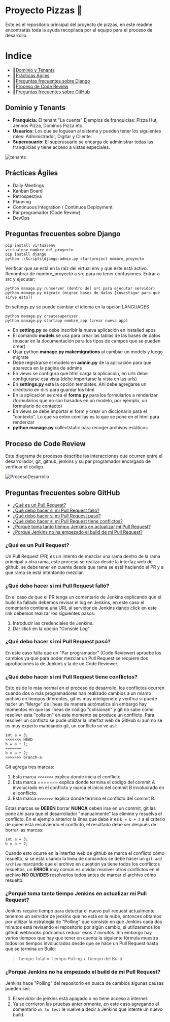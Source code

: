 # Proyecto Pizzas 🍕

Este es el repositorio principal del proyecto de pizzas, en este readme encontrarás toda la ayuda recopilada por el equipo para el proceso de desarrollo.

# Indice

* 📌[Dominio y Tenants](#dominioytenants)
* 📌[Prácticas Ágiles](#prácticas-ágiles)
* 📌[Preguntas frecuentes sobre Django](#preguntas-frecuentes-sobre-django)
* 📌[Proceso de Code Review](#proceso-de-code-review)
* 📌[Preguntas frecuentes sobre GitHub](#preguntas-frecuentes-sobre-github)

## Dominio y Tenants

* **Franquicia:** El tenant "La cuenta" Ejemplos de franquicias: Pizza Hut, Jennos Pizza, Dominos Pizza etc.
* **Usuarios:** Los que se loguean al sistema y pueden tener los siguientes roles: Administrador, Digitar y Cliente.
* **Superusuario:** El superusuario se encarga de administrar todas las franquicias y tiene acceso a vistas especiales.

![tenants](https://user-images.githubusercontent.com/9287467/64831865-3064b980-d59d-11e9-874f-61fac23907ab.png)

## Prácticas Ágiles

* Daily Meetings
* Kanban Board
* Retrospectiva
* Planning
* Continuous Integration / Continuos Deployment
* Par programador (Code Review)
* DevOps

## Preguntas frecuentes sobre Django

```
pip install virtualenv
virtualenv nombre_del_proyecto
pip install django
python .\Scripts\django-admin.py startproject nombre_proyecto
```
Verificar que se está en la raíz del virtual env y que este está activo.
Renombrar de nombre_proyecto a src para no tener confusiones.
Entrar a src y ejecutar:

```
python manage.py runserver (dentro del src para ejecutar servidor)
python manage.py migrate (migrar bases de datos [investigar para qué sirve esto])
```

En settings.py se puede cambiar el idioma en la opción LANGUAGES

```
python manage.py createsuperuser
python manage.py startapp nombre_app (crear nueva app)
```

* En **setting.py** se debe inscribir la nueva aplicación en installed apps
* El comando **models** se usa para crear las tablas de las bases de datos (buscar en la documentación para los tipos de campos que se pueden crear)
* Usar python **manage.py makemigrations** al cambiar un models y luego migrate
* Debe registrarse el modelo en **admin.py** de la aplicación para que aparezca en la página de admins
* En views se configura qué html carga la aplicación, en urls debe configurarse esa vista (debe importarse la vista en las urls)
* En **settings.py** está la opción templates. Ahí debe agregarse un directorio en dirs para guardar los html
* En la aplicación se crea el **forms.py** para los formularios a renderizar (formularios que no son basados en un modelo, por ejemplo, un formulario de contacto)
* En views se debe importar el form y crear un diccionario para el "contexto". Lo que va entre comillas es lo que se pone en el html para renderizar
* **python manage.py** collectstatic para recoger archivos estáticos

## Proceso de Code Review

Este diagrama de procesos describe las interacciones que ocurren entre el desarrollador, git, github, jenkins y su par programador encargado de verificar el código.

![ProcesoDesarrollo](https://user-images.githubusercontent.com/9287467/64791593-8e61b480-d53d-11e9-99a6-6998478d6550.png)

## Preguntas frecuentes sobre GitHub

* [¿Qué es un Pull Request?](#qué-es-un-pull-request)
* [¿Qué debo hacer si mi Pull Request falló?](#qué-debo-hacer-si-mi-pull-request-falló)
* [¿Qué debo hacer si mi Pull Request pasó?](#qué-debo-hacer-si-mi-pull-request-pasó)
* [¿Qué debo hacer si mi Pull Request tiene conflictos?](#qué-debo-hacer-si-mi-pull-request-tiene-conflictos)
* [¿Porqué toma tanto tiempo Jenkins en actualizar mi Pull Request?](#porqué-toma-tanto-tiempo-Jenkins-en-actualizar-mi-pull-request)
* [¿Porqué Jenkins no ha empezado el build de mi Pull Request?](#porqué-jenkins-no-ha-empezado-el-build-de-mi-pull-request)

### ¿Qué es un Pull Request?

Un Pull Request (PR) es un intento de mezclar una rama dentro de la rama principal u otra rama, este proceso se realiza desde la interfaz web de github, se debe tener en cuente desde que rama se está haciendo el PR y a que rama se está intentando mezclar.

### ¿Qué debo hacer si mi Pull Request falló?

En el caso de que el PR tenga un comentario de Jenkins explicando que el build ha fallado debemos revisar el log en Jenkins, en este caso el comentario contiene una URL al servidor de Jenkins dando click en este link debemos realizar los siguientes pasos:

1. Introducir las credenciales de Jenkins.
2. Dar click en la opción "Console Log".

### ¿Qué debo hacer si mi Pull Request pasó?

En este caso falta que un "Par programador" (Code Reviewer) apruebe los cambios ya que para poder mezclar un Pull Request se requiere dos aprobaciones la de Jenkins y la de un Code Reviewer.

### ¿Qué debo hacer si mi Pull Request tiene conflictos?

Esto es de lo más normal en el proceso de desarrollo, los conflictos ocurren cuando dos o más programadores han realizado cambios a un mismo archivo en tiempos diferentes, git es muy inteligenete y verifica si puede hacer un "Merge" de líneas de manera autómatica sin embargo hay momentos en que las líneas de código "colisionan" y git no sabe cómo resolver esta "colisión" en este momento se produce un conflicto. Para resolver un conflicto se pude utilizar la interfaz web de GitHub si aún no se es muy experto manejando git, un conflicto se vé así:

```
int a = 3;
<<<<<<< HEAD
b = a + 1;
=======
b = a + 2;
>>>>>>> branch-a
```

Git agrega tres marcas:

1. Esta marca `<<<<<<<` explica donde inicia el conflicto.
1. Esta marca ======= explica donde termina el código del commit A involucrado en el conflicto y marca el inicio del commit B involucrado en el conflicto.
1. Esta marca `>>>>>>>` explica donde termina el conflicto del commit B.

Estas marcas se **DEBEN** borrar **NUNCA** deben irse en un commit, git las pone ahí para que el desarrollador "manualmente" las elimine y resuelva el conflicto. En el ejemplo anterior la línea que debe ir es `b = b + 2` a el criterio de quien está resolviendo el conflicto, el resultado debe ser después de borrar las marcas:

```
int a = 3;
b = a + 2;
```

Cuando esto ocurre en la interfaz web de github se marca el conflicto cómo resuelto, si se está usando la línea de comandos se debe hacer un `git add archivo` marcando que el archivo en cuestión ya tiene todos los conflictos resueltos, un **ERROR** muy común es olvidar resolver otros conflictos en el archivo **NO OLVIDES** resolverlos todos antes de marcar el archivo cómo resuelto.

### ¿Porqué toma tanto tiempo Jenkins en actualizar mi Pull Request?

Jenkins require tiempo para detectar el nuevo pull request actualmente tenemos un servidor de jenkins que no está en la nube, entonces obtamos por utilizar la estrategía de "Polling" que consiste en que Jenkins cada dos minutos está revisando el repositorio por algún cambio, si utilizaramos los github webhooks podriamos reducir esos 2 minutos. Sin embargo hay varios tiempos que hay que tener en cuenta la siguiente fórmula muestra todos los tiempos involucrados desde que se hace un Pull Request hasta que se termina un Build:  

> Tiempo Total = Tiempo Polling + Tiempo del Build

### ¿Porqué Jenkins no ha empezado el build de mi Pull Request?

Jenkins hace "Polling" del repositorio en busca de cambios algunas causas pueden ser: 

1. El servidor de jenkins está apagado o no tiene acceso a internet.
2. Ya se corrieron las pruebas anteriormente, en este caso agregando el comentario `ok to test` le vuelve a decir a Jenkins que intente un nuevo build.



